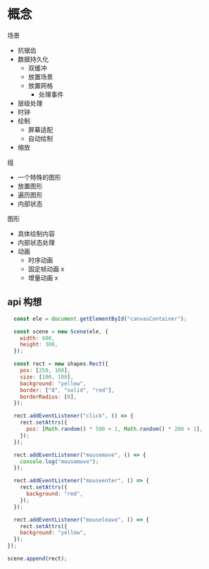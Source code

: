 # 概念

场景

- 抗锯齿
- 数据持久化
  - 双缓冲
  - 放置场景
  - 放置网格
    - 处理事件
- 层级处理
- 时钟
- 绘制
  - 屏幕适配
  - 自动绘制
- 缩放

组

- 一个特殊的图形
- 放置图形
- 遍历图形
- 内部状态

图形

- 具体绘制内容
- 内部状态处理
- 动画
  - 时序动画
  - 固定帧动画 x
  - 增量动画 x

## api 构想

```js
  const ele = document.getElementById("canvasContainer");

  const scene = new Scene(ele, {
    width: 600,
    height: 300,
  });

  const rect = new shapes.Rect({
    pos: [250, 100],
    size: [100, 100],
    background: "yellow",
    border: ["8", "solid", "red"],
    borderRadius: [8],
  });

  rect.addEventListener("click", () => {
    rect.setAttrs({
      pos: [Math.random() * 500 + 1, Math.random() * 200 + 1],
    });
  });

  rect.addEventListener("mousemove", () => {
    console.log("mousemove");
  });

  rect.addEventListener("mouseenter", () => {
    rect.setAttrs({
      background: "red",
    });
  });

  rect.addEventListener("mouseleave", () => {
    rect.setAttrs({
    background: "yellow",
  });
});

scene.append(rect);
```
